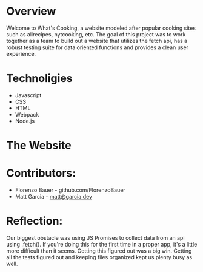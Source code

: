 # Overview
Welcome to What's Cooking, a website modeled after popular cooking sites such as allrecipes, nytcooking, etc.  The goal of this project was to work together as a team to build out a website that utilizes the fetch api, has a robust testing suite for data oriented functions and provides a clean user experience.


# Technoligies
 - Javascript
 - CSS
 - HTML
 - Webpack
 - Node.js


# The Website




# Contributors:
 - Florenzo Bauer - github.com/FlorenzoBauer
 - Matt Garcia - matt@garcia.dev


# Reflection:

Our biggest obstacle was using JS Promises to collect data from an api using .fetch(). If you're doing this for the first time in a proper app, it's a little more difficult than it seems. Getting this figured out was a big win. Getting all the tests figured out and keeping files organized kept us plenty busy as well.
